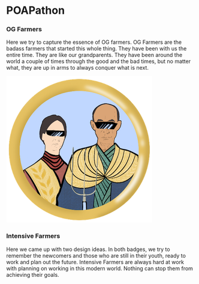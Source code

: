 # POAPathon

### OG Farmers
Here we try to capture the essence of OG farmers. OG Farmers are the badass farmers that started this whole thing. They have been with us the entire time. They are like our grandparents. They have been around the world a couple of times through the good and the bad times, but no matter what, they are up in arms to always conquer what is next. 

![alt text](https://github.com/jaypatelme/POAPathon/blob/main/OGFarmers.png?raw=true)

### Intensive Farmers
Here we came up with two design ideas. In both badges, we try to remember the newcomers and those who are still in their youth, ready to work and plan out the future.  Intensive Farmers are always hard at work with planning on working in this modern world. Nothing can stop them from achieving their goals. 
